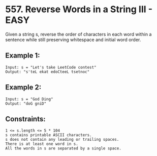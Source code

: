 # 557. Reverse Words in a String III - EASY

Given a string s, reverse the order of characters in each word within a sentence while still preserving whitespace and initial word order.

## Example 1:

```
Input: s = "Let's take LeetCode contest"
Output: "s'teL ekat edoCteeL tsetnoc"
```

## Example 2:

```
Input: s = "God Ding"
Output: "doG gniD"
```

## Constraints:

```
1 <= s.length <= 5 * 104
s contains printable ASCII characters.
s does not contain any leading or trailing spaces.
There is at least one word in s.
All the words in s are separated by a single space.
```